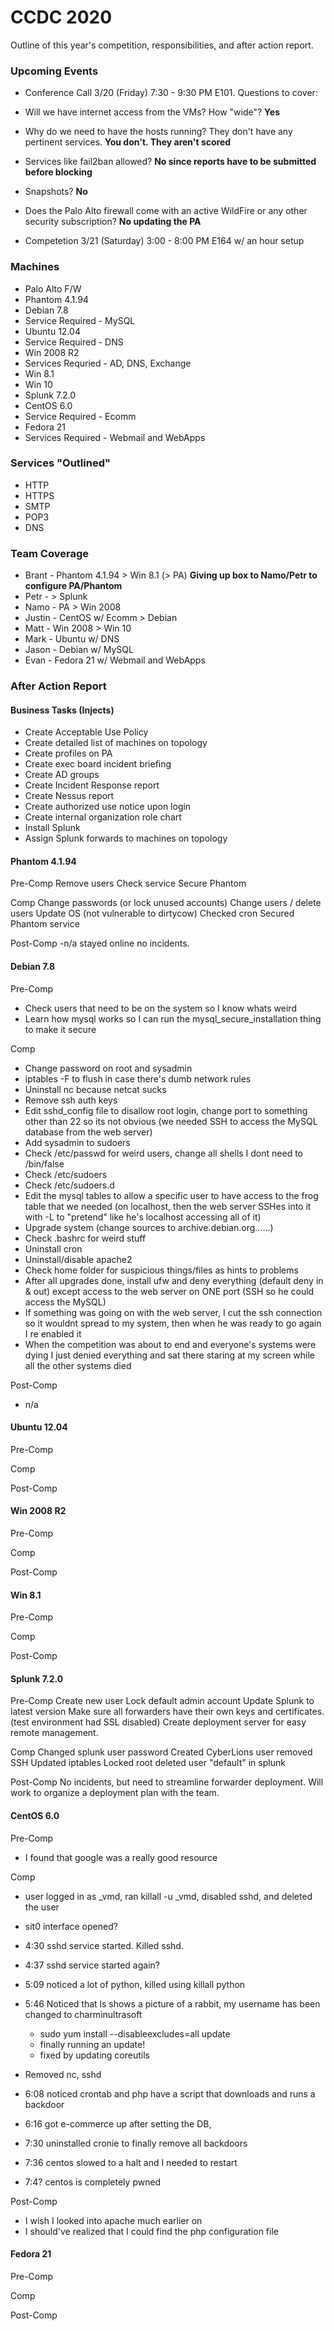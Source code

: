 # CCDC 2020

Outline of this year's competition, responsibilities, and after action report.

### Upcoming Events
- Conference Call 3/20 (Friday) 7:30 - 9:30 PM E101. Questions to cover:
 - Will we have internet access from the VMs? How "wide"? **Yes**
 - Why do we need to have the hosts running? They don't have any pertinent services. **You don't. They aren't scored**
 - Services like fail2ban allowed? **No since reports have to be submitted before blocking**
 - Snapshots? **No**
 - Does the Palo Alto firewall come with an active WildFire or any other security subscription? **No updating the PA**

- Competetion 3/21 (Saturday) 3:00 - 8:00 PM E164 w/ an hour setup

### Machines

- Palo Alto F/W
- Phantom 4.1.94
- Debian 7.8
 - Service Required - MySQL
- Ubuntu 12.04
 - Service Required - DNS
- Win 2008 R2
 - Services Requried - AD, DNS, Exchange
- Win 8.1
- Win 10
- Splunk 7.2.0
- CentOS 6.0
 - Service Required - Ecomm
- Fedora 21
 - Services Required - Webmail and WebApps

### Services "Outlined"
- HTTP
- HTTPS
- SMTP
- POP3
- DNS

### Team Coverage
- Brant - Phantom 4.1.94 > Win 8.1 (> PA) **Giving up box to Namo/Petr to configure PA/Phantom**
- Petr - > Splunk
- Namo - PA > Win 2008
- Justin - CentOS w/ Ecomm > Debian
- Matt - Win 2008 > Win 10
- Mark - Ubuntu w/ DNS
- Jason - Debian w/ MySQL
- Evan - Fedora 21 w/ Webmail and WebApps

### After Action Report

#### Business Tasks (Injects)
- Create Acceptable Use Policy
- Create detailed list of machines on topology
- Create profiles on PA
- Create exec board incident briefing
- Create AD groups
- Create Incident Response report
- Create Nessus report
- Create authorized use notice upon login
- Create internal organization role chart
- Install Splunk
- Assign Splunk forwards to machines on topology

#### Phantom 4.1.94
Pre-Comp
Remove users
Check service
Secure Phantom

Comp
Change passwords (or lock unused accounts)
Change users / delete users
Update OS (not vulnerable to dirtycow)
Checked cron
Secured Phantom service

Post-Comp
-n/a stayed online no incidents.

#### Debian 7.8
Pre-Comp
- Check users that need to be on the system so I know whats weird
- Learn how mysql works so I can run the mysql_secure_installation thing to make it secure

Comp
- Change password on root and sysadmin
- iptables -F to flush in case there's dumb network rules
- Uninstall nc because netcat sucks
- Remove ssh auth keys
- Edit sshd_config file to disallow root login, change port to something other than 22 so its not obvious (we needed SSH to access the MySQL database from the web server)
- Add sysadmin to sudoers
- Check /etc/passwd for weird users, change all shells I dont need to /bin/false
- Check /etc/sudoers
- Check /etc/sudoers.d
- Edit the mysql tables to allow a specific user to have access to the frog table that we needed (on localhost, then the web server SSHes into it with -L to "pretend" like he's localhost accessing all of it)
- Upgrade system (change sources to archive.debian.org......)
- Check .bashrc for weird stuff
- Uninstall cron
- Uninstall/disable apache2
- Check home folder for suspicious things/files as hints to problems
- After all upgrades done, install ufw and deny everything (default deny in & out) except access to the web server on ONE port (SSH so he could access the MySQL)
 - If something was going on with the web server, I cut the ssh connection so it wouldnt spread to my system, then when he was ready to go again I re enabled it
 - When the competition was about to end and everyone's systems were dying I just denied everything and sat there staring at my screen while all the other systems died

Post-Comp
- n/a

#### Ubuntu 12.04
Pre-Comp


Comp


Post-Comp

#### Win 2008 R2
Pre-Comp


Comp


Post-Comp

#### Win 8.1
Pre-Comp


Comp


Post-Comp

#### Splunk 7.2.0
Pre-Comp
Create new user
Lock default admin account
Update Splunk to latest version
Make sure all forwarders have their own keys and certificates. (test environment had SSL disabled)
Create deployment server for easy remote management.

Comp
Changed splunk user password
Created CyberLions user
removed SSH
Updated iptables
Locked root
deleted user "default" in splunk

Post-Comp
No incidents, but need to streamline forwarder deployment. Will work to organize a deployment plan with the team.

#### CentOS 6.0
Pre-Comp

- I found that google was a really good resource

Comp

- user logged in as _vmd, ran killall -u _vmd, disabled sshd, and deleted the user

- sit0 interface opened?

- 4:30 sshd service started. Killed sshd.
- 4:37 sshd service started again?
- 5:09 noticed a lot of python, killed using killall python

- 5:46 Noticed that ls shows a picture of a rabbit, my username has been changed to charminultrasoft
    - sudo yum install --disableexcludes=all update
    - finally running an update!
    - fixed by updating coreutils
    
- Removed nc, sshd
- 6:08 noticed crontab and php have a script that downloads and runs a backdoor

- 6:16 got e-commerce up after setting the DB, 

- 7:30 uninstalled cronie to finally remove all backdoors 
- 7:36 centos slowed to a halt and I needed to restart
- 7:4? centos is completely pwned  

Post-Comp

- I wish I looked into apache much earlier on
- I should've realized that I could find the php configuration file 

#### Fedora 21
Pre-Comp


Comp


Post-Comp
